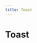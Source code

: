 ```yaml
---
title: Toast
---
```


# Toast

<ClientOnly>
<toast-demo-1></toast-demo-1>
<toast-demo-2></toast-demo-2>
<toast-demo-3></toast-demo-3>
</ClientOnly>